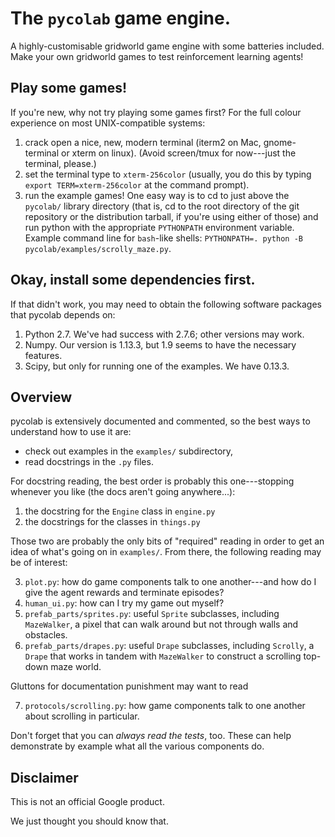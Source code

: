 # The `pycolab` game engine.

A highly-customisable gridworld game engine with some batteries included.
Make your own gridworld games to test reinforcement learning agents!

## Play some games!

If you're new, why not try playing some games first? For the full colour
experience on most UNIX-compatible systems:

  1. crack open a nice, new, modern terminal (iterm2 on Mac, gnome-terminal or
     xterm on linux). (Avoid screen/tmux for now---just the terminal, please.)
  2. set the terminal type to `xterm-256color` (usually, you do this by typing
     `export TERM=xterm-256color` at the command prompt).
  3. run the example games! One easy way is to cd to just above the `pycolab/`
     library directory (that is, cd to the root directory of the git repository
     or the distribution tarball, if you're using either of those) and run
     python with the appropriate `PYTHONPATH` environment variable. Example
     command line for `bash`-like shells:
     `PYTHONPATH=. python -B pycolab/examples/scrolly_maze.py`.

## Okay, install some dependencies first.

If that didn't work, you may need to obtain the following software packages that
pycolab depends on:

  1. Python 2.7. We've had success with 2.7.6; other versions may work.
  2. Numpy. Our version is 1.13.3, but 1.9 seems to have the necessary features.
  3. Scipy, but only for running one of the examples. We have 0.13.3.

## Overview

pycolab is extensively documented and commented, so the best ways to understand
how to use it are:

  - check out examples in the `examples/` subdirectory,
  - read docstrings in the `.py` files.

For docstring reading, the best order is probably this one---stopping whenever
you like (the docs aren't going anywhere...):

  1. the docstring for the `Engine` class in `engine.py`
  2. the docstrings for the classes in `things.py`

Those two are probably the only bits of "required" reading in order to get an
idea of what's going on in `examples/`. From there, the following reading may be
of interest:

  3. `plot.py`: how do game components talk to one another---and how do I
     give the agent rewards and terminate episodes?
  4. `human_ui.py`: how can I try my game out myself?
  5. `prefab_parts/sprites.py`: useful `Sprite` subclasses, including
     `MazeWalker`, a pixel that can walk around but not through walls and
     obstacles.
  6. `prefab_parts/drapes.py`: useful `Drape` subclasses, including `Scrolly`,
     a `Drape` that works in tandem with `MazeWalker` to construct a scrolling
     top-down maze world.

Gluttons for documentation punishment may want to read

  7. `protocols/scrolling.py`: how game components talk to one another about
     scrolling in particular.

Don't forget that you can *always read the tests*, too. These can help
demonstrate by example what all the various components do.

## Disclaimer

This is not an official Google product.

We just thought you should know that.

